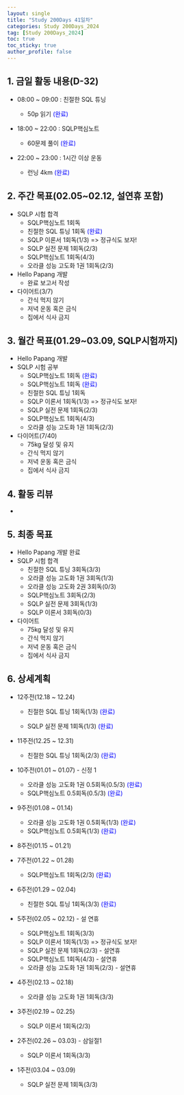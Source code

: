 ```yaml
---
layout: single
title: "Study 200Days 41일차"
categories: Study 200Days_2024
tag: [Study 200Days_2024]
toc: true
toc_sticky: true
author_profile: false
---
```


## 1. 금일 활동 내용(D-32)

* 08:00 ~ 09:00 : 친절한 SQL 튜닝
  * 50p 읽기 <span style = "color:blue">(완료)</span>
* 18:00 ~ 22:00 : SQLP핵심노트
  * 60문제 풀이 <span style = "color:blue">(완료)</span>

* 22:00 ~ 23:00 : 1시간 이상 운동
  * 런닝 4km <span style = "color:blue">(완료)</span>



##  2. 주간 목표(02.05~02.12, 설연휴 포함)

* SQLP 시험 합격
  * SQLP핵심노트 1회독
  * 친절한 SQL 튜닝 1회독 <span style = "color:blue">(완료)</span>
  * SQLP 이론서 1회독(1/3) => 정규식도 보자!
  * SQLP 실전 문제 1회독(2/3)
  * SQLP핵심노트 1회독(4/3)
  * 오라클 성능 고도화 1권 1회독(2/3)
* Hello Papang 개발
  * 완료 보고서 작성
* 다이어트(3/7)
  * 간식 먹지 않기
  * 저녁 운동 혹은 금식
  * 집에서 식사 금지



## 3. 월간 목표(01.29~03.09, SQLP시험까지)

* Hello Papang 개발
* SQLP 시험 공부
  * SQLP핵심노트 1회독 <span style = "color:blue">(완료)</span>
  * SQLP핵심노트 1회독 <span style = "color:blue">(완료)</span>
  * 친절한 SQL 튜닝 1회독
  * SQLP 이론서 1회독(1/3) => 정규식도 보자!
  * SQLP 실전 문제 1회독(2/3)
  * SQLP핵심노트 1회독(4/3)
  * 오라클 성능 고도화 1권 1회독(2/3)
* 다이어트(7/40)
  * 75kg 달성 및 유지
  * 간식 먹지 않기
  * 저녁 운동 혹은 금식
  * 집에서 식사 금지



## 4. 활동 리뷰

* 



## 5. 최종 목표

* Hello Papang 개발 완료
* SQLP 시험 합격
  * 친절한 SQL 튜닝 3회독(3/3)
  * 오라클 성능 고도화 1권 3회독(1/3)
  * 오라클 성능 고도화 2권 3회독(0/3)
  * SQLP핵심노트 3회독(2/3)
  * SQLP 실전 문제 3회독(1/3)
  * SQLP 이론서 3회독(0/3)
* 다이어트
  * 75kg 달성 및 유지
  * 간식 먹지 않기
  * 저녁 운동 혹은 금식
  * 집에서 식사 금지



## 6. 상세계획

* 12주전(12.18 ~ 12.24)
  * 친절한 SQL 튜닝 1회독(1/3) <span style = "color:blue">(완료)</span>

  * SQLP 실전 문제 1회독(1/3) <span style = "color:blue">(완료)</span>
* 11주전(12.25 ~ 12.31)
  * 친절한 SQL 튜닝 1회독(2/3) <span style = "color:blue">(완료)</span>
* 10주전(01.01 ~ 01.07) - 신정 1
  * 오라클 성능 고도화 1권 0.5회독(0.5/3) <span style = "color:blue">(완료)</span>
  * SQLP핵심노트 0.5회독(0.5/3) <span style = "color:blue">(완료)</span>
* 9주전(01.08 ~ 01.14)
  * 오라클 성능 고도화 1권 0.5회독(1/3) <span style = "color:blue">(완료)</span>
  * SQLP핵심노트 0.5회독(1/3) <span style = "color:blue">(완료)</span>
* 8주전(01.15 ~ 01.21)
* 7주전(01.22 ~ 01.28)
  * SQLP핵심노트 1회독(2/3)  <span style = "color:blue">(완료)</span>
* 6주전(01.29 ~ 02.04)
  * 친절한 SQL 튜닝 1회독(3/3) <span style = "color:blue">(완료)</span>
* 5주전(02.05 ~ 02.12) - 설 연휴
  * SQLP핵심노트 1회독(3/3)
  * SQLP 이론서 1회독(1/3) => 정규식도 보자!
  * SQLP 실전 문제 1회독(2/3) - 설연휴
  * SQLP핵심노트 1회독(4/3) - 설연휴
  * 오라클 성능 고도화 1권 1회독(2/3) - 설연휴



* 4주전(02.13 ~ 02.18)
  * 오라클 성능 고도화 1권 1회독(3/3)
* 3주전(02.19 ~ 02.25)
  * SQLP 이론서 1회독(2/3)
* 2주전(02.26 ~ 03.03) - 삼일절1

  * SQLP 이론서 1회독(3/3)
* 1주전(03.04 ~ 03.09)
  * SQLP 실전 문제 1회독(3/3)
